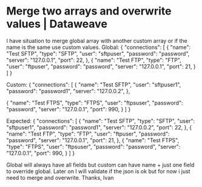 
# Merge two arrays and overwrite values | Dataweave

I have situation to merge global array with another custom array or if the name is the same use custom values.
Global:
{
  "connections": [
   {
    "name": "Test SFTP",
    "type": "SFTP",
    "user": "sftpuser",
    "password": "password",
    "server": "127.0.0.1",
    "port": 22,
   },
   {
    "name": "Test FTP",
    "type": "FTP",
    "user": "ftpuser",
    "password": "password",
    "server": "127.0.0.1",
    "port": 21,
   }
 ]
}

Custom:
{
  "connections": [
   {
    "name": "Test SFTP",
    "user": "sftpuser1",
    "password": "password1",
    "server": "127.0.0.2",
   },

   {
    "name": "Test FTPS",
    "type": "FTPS",
    "user": "ftpsuser",
    "password": "password",
    "server": "127.0.0.1",
    "port": 990,
   }
 ]
}

Expected:
{
  "connections": [
   {
    "name": "Test SFTP",
    "type": "SFTP",
    "user": "sftpuser1",
    "password": "password1",
    "server": "127.0.0.2",
    "port": 22,
   },
   {
    "name": "Test FTP",
    "type": "FTP",
    "user": "ftpuser",
    "password": "password",
    "server": "127.0.0.1",
    "port": 21,
   },
   {
    "name": "Test FTPS",
    "type": "FTPS",
    "user": "ftpsuser",
    "password": "password",
    "server": "127.0.0.1",
    "port": 990,
   }
 ]
}

Global will always have all fields but custom can have name + just one field to override global.
Later on I will validate if the json is ok but for now i just need to merge and overwrite.
Thanks,
Ivan

        